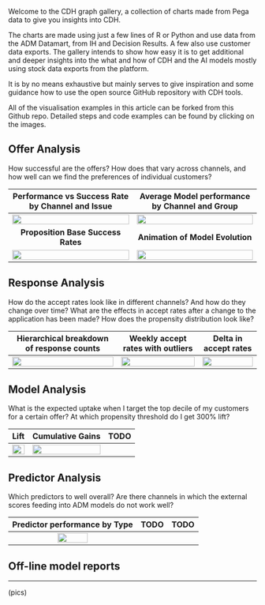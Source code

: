 Welcome to the CDH graph gallery, a collection of charts made from Pega data to give you insights into CDH.

The charts are made using just a few lines of R or Python and use data from the ADM Datamart, from IH and Decision Results. A few also use customer data exports. The gallery intends to show how easy it is to get additional and deeper insights into the what and how of CDH and the AI models mostly using stock data exports from the platform.

It is by no means exhaustive but mainly serves to give inspiration and some guidance how to use the open source GitHub repository with CDH tools.

All of the visualisation examples in this article can be forked from this Github repo. Detailed steps and code examples can be found by clicking on the images.

## Offer Analysis

How successful are the offers? How does that vary across channels, and how well can we find the preferences of individual customers?

| Performance vs Success Rate by Channel and Issue | Average Model performance by Channel and Group |
| :---: | :---: |
| [<img src="/pegasystems/cdh-datascientist-tools/blob/master/images/bubblechart_on_channel_issue.png" width="100%">](CDH-Model-analysis-from-ADM-Datamart) | <img src="/pegasystems/cdh-datascientist-tools/blob/master/images/average_model_performance_by_channel_group.png" width="100%"> |
| **Proposition Base Success Rates** | **Animation of Model Evolution** |
| <img src="/pegasystems/cdh-datascientist-tools/blob/master/images/overall_proposition_success_rates.png" width="100%"> | <img src="/pegasystems/cdh-datascientist-tools/blob/master/images/adm_animation.gif" width="100%"> |

## Response Analysis

How do the accept rates look like in different channels? And how do they change over time? What are the effects in accept rates after a change to the application has been made? How does the propensity distribution look like?

| Hierarchical breakdown of response counts | Weekly accept rates with outliers | Delta in accept rates |
| :---: | :---: | :---: |
| <img src="/pegasystems/cdh-datascientist-tools/blob/master/images/IH_responses_hierarchical_breakdown.png" width="100%"> | <img src="/pegasystems/cdh-datascientist-tools/blob/master/images/IH_weekly_accept_rate_with_outliers.png" width="100%"> | <img src="/pegasystems/cdh-datascientist-tools/blob/master/images/IH_share_delta.png" width="100%"> |

## Model Analysis

What is the expected uptake when I target the top decile of my customers for a certain offer? At which propensity threshold do I get 300% lift?

| Lift | Cumulative Gains | TODO |
| :---: | :---: | :---: |
| <img src="/pegasystems/cdh-datascientist-tools/blob/master/images/lift_offline_modelreport.png" width="100%"> |  <img src="/pegasystems/cdh-datascientist-tools/blob/master/images/cum_gains_offline_modelreport.png" width="100%"> |   |


## Predictor Analysis

Which predictors to well overall? Are there channels in which the external scores feeding into ADM models do not work well?

| Predictor performance by Type | TODO | TODO |
| :---: | :---: | :---: |
| <img src="/pegasystems/cdh-datascientist-tools/blob/master/images/aggregate_predictor_performance.png" width="50%"> |   |   |


## Off-line model reports
***

(pics)


